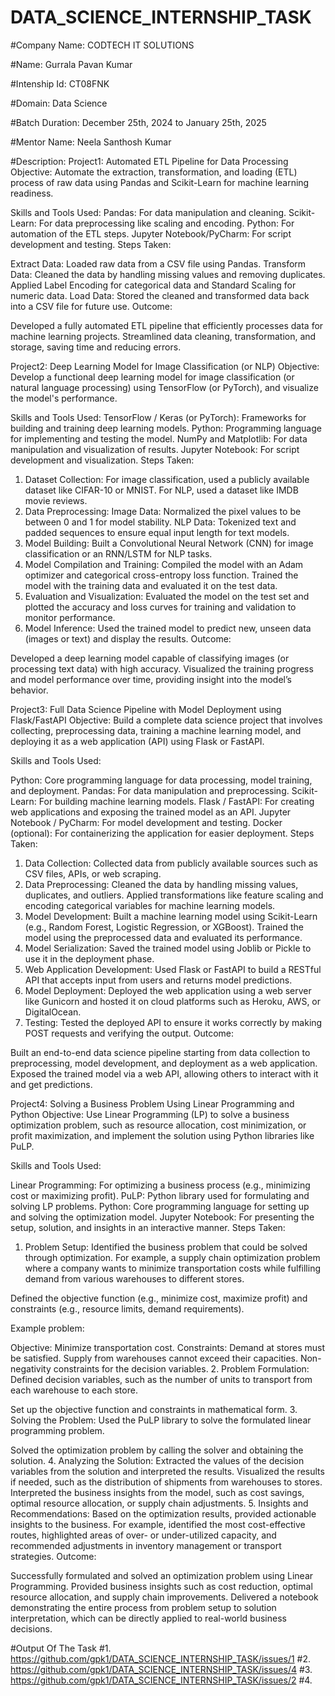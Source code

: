 # DATA_SCIENCE_INTERNSHIP_TASK

#Company Name: CODTECH IT SOLUTIONS

#Name: Gurrala Pavan Kumar

#Intenship Id: CT08FNK

#Domain: Data Science

#Batch Duration: December 25th, 2024 to January 25th, 2025

#Mentor Name:  Neela Santhosh Kumar  

#Description: 
Project1: Automated ETL Pipeline for Data Processing
Objective: Automate the extraction, transformation, and loading (ETL) process of raw data using Pandas and Scikit-Learn for machine learning readiness.

Skills and Tools Used:
Pandas: For data manipulation and cleaning.
Scikit-Learn: For data preprocessing like scaling and encoding.
Python: For automation of the ETL steps.
Jupyter Notebook/PyCharm: For script development and testing.
Steps Taken:

Extract Data: Loaded raw data from a CSV file using Pandas.
Transform Data:
Cleaned the data by handling missing values and removing duplicates.
Applied Label Encoding for categorical data and Standard Scaling for numeric data.
Load Data: Stored the cleaned and transformed data back into a CSV file for future use.
Outcome:

Developed a fully automated ETL pipeline that efficiently processes data for machine learning projects.
Streamlined data cleaning, transformation, and storage, saving time and reducing errors.

Project2: Deep Learning Model for Image Classification (or NLP)
Objective: Develop a functional deep learning model for image classification (or natural language processing) using TensorFlow (or PyTorch), and visualize the model's performance.

Skills and Tools Used:
TensorFlow / Keras (or PyTorch): Frameworks for building and training deep learning models.
Python: Programming language for implementing and testing the model.
NumPy and Matplotlib: For data manipulation and visualization of results.
Jupyter Notebook: For script development and visualization.
Steps Taken:

1. Dataset Collection:
For image classification, used a publicly available dataset like CIFAR-10 or MNIST. For NLP, used a dataset like IMDB movie reviews.
2. Data Preprocessing:
Image Data: Normalized the pixel values to be between 0 and 1 for model stability.
NLP Data: Tokenized text and padded sequences to ensure equal input length for text models.
3. Model Building:
Built a Convolutional Neural Network (CNN) for image classification or an RNN/LSTM for NLP tasks.
4. Model Compilation and Training:
Compiled the model with an Adam optimizer and categorical cross-entropy loss function.
Trained the model with the training data and evaluated it on the test data.
5. Evaluation and Visualization:
Evaluated the model on the test set and plotted the accuracy and loss curves for training and validation to monitor performance.
6. Model Inference:
Used the trained model to predict new, unseen data (images or text) and display the results.
Outcome:

Developed a deep learning model capable of classifying images (or processing text data) with high accuracy.
Visualized the training progress and model performance over time, providing insight into the model’s behavior.

Project3: Full Data Science Pipeline with Model Deployment using Flask/FastAPI
Objective: Build a complete data science project that involves collecting, preprocessing data, training a machine learning model, and deploying it as a web application (API) using Flask or FastAPI.

Skills and Tools Used:

Python: Core programming language for data processing, model training, and deployment.
Pandas: For data manipulation and preprocessing.
Scikit-Learn: For building machine learning models.
Flask / FastAPI: For creating web applications and exposing the trained model as an API.
Jupyter Notebook / PyCharm: For model development and testing.
Docker (optional): For containerizing the application for easier deployment.
Steps Taken:

1. Data Collection:
Collected data from publicly available sources such as CSV files, APIs, or web scraping.
2. Data Preprocessing:
Cleaned the data by handling missing values, duplicates, and outliers.
Applied transformations like feature scaling and encoding categorical variables for machine learning models.
3. Model Development:
Built a machine learning model using Scikit-Learn (e.g., Random Forest, Logistic Regression, or XGBoost).
Trained the model using the preprocessed data and evaluated its performance.
4. Model Serialization:
Saved the trained model using Joblib or Pickle to use it in the deployment phase.
5. Web Application Development:
Used Flask or FastAPI to build a RESTful API that accepts input from users and returns model predictions.
6. Model Deployment:
Deployed the web application using a web server like Gunicorn and hosted it on cloud platforms such as Heroku, AWS, or DigitalOcean.
7. Testing:
Tested the deployed API to ensure it works correctly by making POST requests and verifying the output.
Outcome:

Built an end-to-end data science pipeline starting from data collection to preprocessing, model development, and deployment as a web application.
Exposed the trained model via a web API, allowing others to interact with it and get predictions.

Project4: Solving a Business Problem Using Linear Programming and Python
Objective: Use Linear Programming (LP) to solve a business optimization problem, such as resource allocation, cost minimization, or profit maximization, and implement the solution using Python libraries like PuLP.

Skills and Tools Used:

Linear Programming: For optimizing a business process (e.g., minimizing cost or maximizing profit).
PuLP: Python library used for formulating and solving LP problems.
Python: Core programming language for setting up and solving the optimization model.
Jupyter Notebook: For presenting the setup, solution, and insights in an interactive manner.
Steps Taken:

1. Problem Setup:
Identified the business problem that could be solved through optimization. For example, a supply chain optimization problem where a company wants to minimize transportation costs while fulfilling demand from various warehouses to different stores.

Defined the objective function (e.g., minimize cost, maximize profit) and constraints (e.g., resource limits, demand requirements).

Example problem:

Objective: Minimize transportation cost.
Constraints:
Demand at stores must be satisfied.
Supply from warehouses cannot exceed their capacities.
Non-negativity constraints for the decision variables.
2. Problem Formulation:
Defined decision variables, such as the number of units to transport from each warehouse to each store.

Set up the objective function and constraints in mathematical form.
3. Solving the Problem:
Used the PuLP library to solve the formulated linear programming problem.

Solved the optimization problem by calling the solver and obtaining the solution.
4. Analyzing the Solution:
Extracted the values of the decision variables from the solution and interpreted the results.
Visualized the results if needed, such as the distribution of shipments from warehouses to stores.
Interpreted the business insights from the model, such as cost savings, optimal resource allocation, or supply chain adjustments.
5. Insights and Recommendations:
Based on the optimization results, provided actionable insights to the business.
For example, identified the most cost-effective routes, highlighted areas of over- or under-utilized capacity, and recommended adjustments in inventory management or transport strategies.
Outcome:

Successfully formulated and solved an optimization problem using Linear Programming.
Provided business insights such as cost reduction, optimal resource allocation, and supply chain improvements.
Delivered a notebook demonstrating the entire process from problem setup to solution interpretation, which can be directly applied to real-world business decisions.

#Output Of The Task
#1. https://github.com/gpk1/DATA_SCIENCE_INTERNSHIP_TASK/issues/1
#2. https://github.com/gpk1/DATA_SCIENCE_INTERNSHIP_TASK/issues/4
#3. https://github.com/gpk1/DATA_SCIENCE_INTERNSHIP_TASK/issues/2
#4. 
